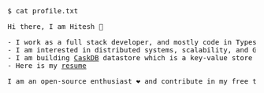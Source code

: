 <pre>
$ cat profile.txt

Hi there, I am Hitesh 👋

- I work as a full stack developer, and mostly code in Typescript, Go and Python
- I am interested in distributed systems, scalability, and GenAI.
- I am building <a href="https://github.com/hiteshwadhwani/bitcask-datstore">CaskDB</a> datastore which is a key-value store optimized for faster reads and writes in Go
- Here is my <a href="https://drive.google.com/file/d/1EpB6uH19Bm7-1Rl9Gez8crysON0SRbU4/view?usp=sharing">resume</a>

I am an open-source enthusiast ❤️ and contribute in my free time. 
  
<!--   Following projects are my current focus:

- <a href="https://github.com/avinassh/grpc-errors">gRPC Errors</a>
- <a href="https://github.com/verloop/twirpy">twirpy</a>
- <a href="https://github.com/avinassh/fast-sqlite3-inserts">Fast SQLite Inserts</a>
- <a href="https://github.com/avinassh/fluvio-go">fluvio-go</a>
- <a href="https://github.com/avinassh/pastry">pastry</a>
- <a href="https://github.com/avinassh/grusto">grusto</a> -->

<!-- Here are my two recent blog posts:

- <a href="https://avi.im/blag/2021/rc-day-24/" rel="nofollow">Hacking Go compiler to add a new keyword</a>
- <a href="https://avi.im/blag/2021/fast-sqlite-inserts/" rel="nofollow">Towards Inserting One Billion Rows in SQLite Under A Minute</a>
- <a href="https://avi.im/blag/2021/mongo-dupes-in-unique-index/" rel="nofollow">I ended up adding duplicate records on a unique index in MongoDB</a> -->
</pre>
